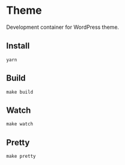 # Theme

Development container for WordPress theme.

## Install

    yarn

## Build

    make build

## Watch

    make watch

## Pretty

    make pretty
